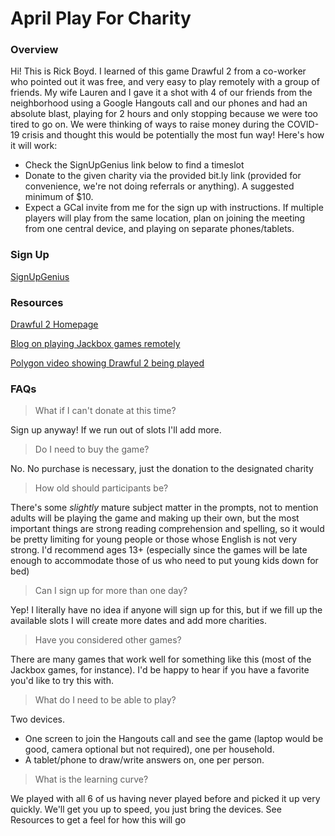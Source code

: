 # April Play For Charity

### Overview
Hi!  This is Rick Boyd.  I learned of this game Drawful 2 from a co-worker who pointed out it was free, and very easy to play remotely with a group of friends.  My wife Lauren and I gave it a shot with 4 of our friends from the neighborhood using a Google Hangouts call and our phones and had an absolute blast, playing for 2 hours and only stopping because we were too tired to go on.
We were thinking of ways to raise money during the COVID-19 crisis and thought this would be potentially the most fun way!  Here's how it will work:
* Check the SignUpGenius link below to find a timeslot
* Donate to the given charity via the provided bit.ly link (provided for convenience, we're not doing referrals or anything).  A suggested minimum of $10.
* Expect a GCal invite from me for the sign up with instructions.  If multiple players will play from the same location, plan on joining the meeting from one central device, and playing on separate phones/tablets.

### Sign Up
[SignUpGenius](https://www.signupgenius.com/go/5080A4EA5A62DABF85-play)

### Resources
[Drawful 2 Homepage](https://jackboxgames.com/drawful-two/)

[Blog on playing Jackbox games remotely](https://jackboxgames.com/how-to-play-jackbox-games-with-friends-and-family-remotely/)

[Polygon video showing Drawful 2 being played](https://www.youtube.com/watch?v=a7O3zVAC09M)

### FAQs
> What if I can't donate at this time?

Sign up anyway!  If we run out of slots I'll add more.

> Do I need to buy the game?

No.  No purchase is necessary, just the donation to the designated charity

> How old should participants be?

There's some _slightly_ mature subject matter in the prompts, not to mention adults will be playing the game and making up their own, but the most important things are strong reading comprehension and spelling, so it would be pretty limiting for young people or those whose English is not very strong.  I'd recommend ages 13+ (especially since the games will be late enough to accommodate those of us who need to put young kids down for bed)

> Can I sign up for more than one day?

Yep! I literally have no idea if anyone will sign up for this, but if we fill up the available slots I will create more dates and add more charities.

> Have you considered other games?

There are many games that work well for something like this (most of the Jackbox games, for instance).  I'd be happy to hear if you have a favorite you'd like to try this with.

> What do I need to be able to play?

Two devices. 
* One screen to join the Hangouts call and see the game (laptop would be good, camera optional but not required), one per household.
* A tablet/phone to draw/write answers on, one per person.

> What is the learning curve?

We played with all 6 of us having never played before and picked it up very quickly.  We'll get you up to speed, you just bring the devices.  See Resources to get a feel for how this will go
